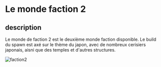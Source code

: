 # Le monde faction 2

## description 
Le monde de faction 2 est le deuxième monde faction disponible. Le build du spawn est axé sur le thème du japon, avec de nombreux cerisiers japonais, aisni que des temples et d'autres structures.

![faction2](https://raw.githubusercontent.com/HisteriaMC/histeria-wiki/main/.assets/boss/faction2.png)

